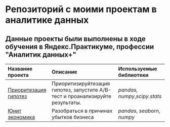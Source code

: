 # Репозиторий с моими проектам в аналитике данных


## Данные проекты были выполнены в ходе обучения в Яндекс.Практикуме, профессии "Аналитик данных+"

| Название проекта | Описание | Используемые библиотеки | 
| :---------------------- | :---------------------- | :---------------------- |
| [Приоритезация гипотез](educational_projects/AB_test/ab_test.ipynb) | Приоритизируйтезация гипотез, запустите A/B-тест и проанализируйте результаты.| *pandas*, *numpy*,*scipy.stats* |
| [Юнит экономика](educational_projects\unity_economy\ltv_roi.ipynb)| Разобраться в причинах убытков бизнеса | *pandas*, *seaborn*, *numpy*|

